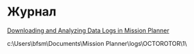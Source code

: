 # Журнал

[Downloading and Analyzing Data Logs in Mission Planner](https://ardupilot.org/copter/docs/common-downloading-and-analyzing-data-logs-in-mission-planner.html#common-downloading-and-analyzing-data-logs-in-mission-planner)


c:\Users\bfsm\Documents\Mission Planner\logs\OCTOROTOR\1\